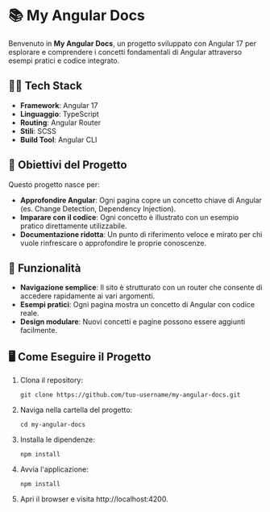 # 📚 My Angular Docs

Benvenuto in **My Angular Docs**, un progetto sviluppato con Angular 17 per esplorare e comprendere i concetti fondamentali di Angular attraverso esempi pratici e codice integrato.

## 🧑‍💻 Tech Stack

- **Framework**: Angular 17  
- **Linguaggio**: TypeScript  
- **Routing**: Angular Router  
- **Stili**: SCSS  
- **Build Tool**: Angular CLI  

## 🎯 Obiettivi del Progetto

Questo progetto nasce per:

- **Approfondire Angular**: Ogni pagina copre un concetto chiave di Angular (es. Change Detection, Dependency Injection).  
- **Imparare con il codice**: Ogni concetto è illustrato con un esempio pratico direttamente utilizzabile.  
- **Documentazione ridotta**: Un punto di riferimento veloce e mirato per chi vuole rinfrescare o approfondire le proprie conoscenze.  

## 🚀 Funzionalità

- **Navigazione semplice**: Il sito è strutturato con un router che consente di accedere rapidamente ai vari argomenti.  
- **Esempi pratici**: Ogni pagina mostra un concetto di Angular con codice reale.  
- **Design modulare**: Nuovi concetti e pagine possono essere aggiunti facilmente.  

## 🖥️ Come Eseguire il Progetto

1. Clona il repository:

   ``` git clone https://github.com/tuo-username/my-angular-docs.git ```

2. Naviga nella cartella del progetto:

   ``` cd my-angular-docs ```

3. Installa le dipendenze:

   ``` npm install ```

4. Avvia l'applicazione:

   ``` npm install ```

5. Apri il browser e visita http://localhost:4200.
